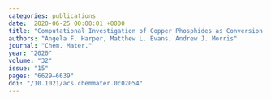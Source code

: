 ```yaml
---
categories: publications
date:  2020-06-25 00:00:01 +0000
title: "Computational Investigation of Copper Phosphides as Conversion Anodes for Lithium-Ion Batteries"
authors: "Angela F. Harper, Matthew L. Evans, Andrew J. Morris"
journal: "Chem. Mater."
year: "2020"
volume: "32"
issue: "15"
pages: "6629–6639"
doi: "/10.1021/acs.chemmater.0c02054"
---
```


